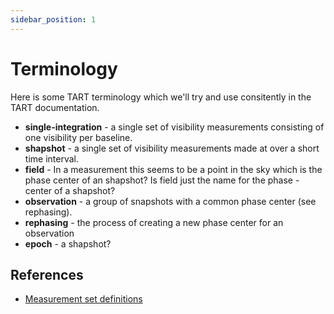 ```yaml
---
sidebar_position: 1
---
```


# Terminology 

Here is some TART terminology which we'll try and use consitently in the TART documentation.

* **single-integration** - a single set of visibility measurements consisting of one visibility per baseline.
* **shapshot** - a single set of visibility measurements made at over a short time interval.
* **field** - In a measurement this seems to be a point in the sky which is the phase center of an shapshot? Is field just the name for the phase -center of a shapshot?
* **observation** - a group of snapshots with a common phase center (see rephasing). 
* **rephasing** - the process of creating a new phase center for an observation
* **epoch** - a shapshot?

## References

* [Measurement set definitions](https://casa.nrao.edu/Memos/229.html)
